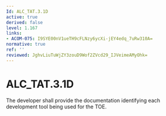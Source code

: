 ```yaml
---
Id: ALC_TAT.3.1D
active: true
derived: false
level: 1.167
links:
- ACOM-075: I9SYE00nV1ueTH9cFLNzy6ycXi-jEY4edq_7uRw310A=
normative: true
ref: ''
reviewed: JghvLiuTuWjZY3zouD9Wof2ZVcd29_IJVeimeAMyOhk=
---
```


# ALC_TAT.3.1D

The developer shall provide the documentation identifying each development tool being used for the TOE.